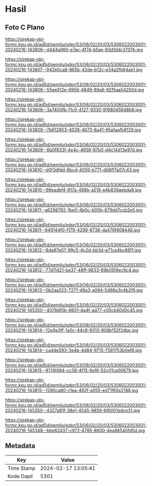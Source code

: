 # Hasil

## Foto C Plano

https://sirekap-obj-formc.kpu.go.id/ad5d/pemilu/pdpr/53/06/02/20/03/5306022003001-20240216-143806--d444a960-e7ac-4f74-b5ae-93d1ddc3707b.jpg

https://sirekap-obj-formc.kpu.go.id/ad5d/pemilu/pdpr/53/06/02/20/03/5306022003001-20240216-143807--942e0ca8-865b-42de-b12c-e34a2fb64ae1.jpg

https://sirekap-obj-formc.kpu.go.id/ad5d/pemilu/pdpr/53/06/02/20/03/5306022003001-20240216-143808--55ee012e-6956-4849-89a6-92f5aa54292d.jpg

https://sirekap-obj-formc.kpu.go.id/ad5d/pemilu/pdpr/53/06/02/20/03/5306022003001-20240216-143808--3a7400fb-f1c0-4127-9330-9198045648b6.jpg

https://sirekap-obj-formc.kpu.go.id/ad5d/pemilu/pdpr/53/06/02/20/03/5306022003001-20240216-143809--7b612803-4028-4673-8a41-95a1aafb8129.jpg

https://sirekap-obj-formc.kpu.go.id/ad5d/pemilu/pdpr/53/06/02/20/03/5306022003001-20240216-143809--6b0f833f-4e4c-4658-87b0-d4c14d13e97d.jpg

https://sirekap-obj-formc.kpu.go.id/ad5d/pemilu/pdpr/53/06/02/20/03/5306022003001-20240216-143810--d0f3dfdd-8bcd-4059-b771-d06ff7a07c43.jpg

https://sirekap-obj-formc.kpu.go.id/ad5d/pemilu/pdpr/53/06/02/20/03/5306022003001-20240216-143810--99eadbf4-917a-488b-a519-e4b839aebda8.jpg

https://sirekap-obj-formc.kpu.go.id/ad5d/pemilu/pdpr/53/06/02/20/03/5306022003001-20240216-143811--a6298792-1be0-4b0c-b00b-679dd7ccb2e5.jpg

https://sirekap-obj-formc.kpu.go.id/ad5d/pemilu/pdpr/53/06/02/20/03/5306022003001-20240216-143811--949144f0-f179-4299-8738-da476f408448.jpg

https://sirekap-obj-formc.kpu.go.id/ad5d/pemilu/pdpr/53/06/02/20/03/5306022003001-20240216-143812--8da87e07-99c5-4c2d-bb3d-e71ca4bc86f1.jpg

https://sirekap-obj-formc.kpu.go.id/ad5d/pemilu/pdpr/53/06/02/20/03/5306022003001-20240216-143812--77d11421-be37-48ff-9633-69b05f9ec9c4.jpg

https://sirekap-obj-formc.kpu.go.id/ad5d/pemilu/pdpr/53/06/02/20/03/5306022003001-20240216-143813--0b2aa323-7271-48a3-a094-5466e3c4b2f9.jpg

https://sirekap-obj-formc.kpu.go.id/ad5d/pemilu/pdpr/53/06/02/20/03/5306022003001-20240216-145350--4078df0b-8601-4a4f-ad77-c05cb60d0c45.jpg

https://sirekap-obj-formc.kpu.go.id/ad5d/pemilu/pdpr/53/06/02/20/03/5306022003001-20240216-143814--12e9e3ff-1a0c-44c8-9313-808b152f2dbe.jpg

https://sirekap-obj-formc.kpu.go.id/ad5d/pemilu/pdpr/53/06/02/20/03/5306022003001-20240216-143814--ca4de593-3e4b-4d84-9715-7591753b0ef6.jpg

https://sirekap-obj-formc.kpu.go.id/ad5d/pemilu/pdpr/53/06/02/20/03/5306022003001-20240216-143815--8174f484-cc38-4f15-9a16-52c01ca00679.jpg

https://sirekap-obj-formc.kpu.go.id/ad5d/pemilu/pdpr/53/06/02/20/03/5306022003001-20240216-143815--1290ca80-c1ea-462f-a555-ed71f65e2188.jpg

https://sirekap-obj-formc.kpu.go.id/ad5d/pemilu/pdpr/53/06/02/20/03/5306022003001-20240216-145350--4327a81f-38e1-4545-9859-6f6001edce31.jpg

https://sirekap-obj-formc.kpu.go.id/ad5d/pemilu/pdpr/53/06/02/20/03/5306022003001-20240216-145348--bbe62437-c972-4785-8600-4ea88540fd5d.jpg


## Metadata

| Key        | Value               |
| ---------- | ------------------- |
| Time Stamp | 2024-02-17 13:05:41 |
| Kode Dapil | 5301                |



